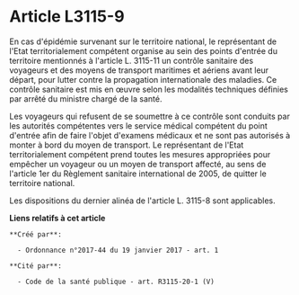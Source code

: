 # Article L3115-9

En cas d'épidémie survenant sur le territoire national, le représentant de l'Etat territorialement compétent organise au sein
des points d'entrée du territoire mentionnés à l'article L. 3115-11 un contrôle sanitaire des voyageurs et des moyens de
transport maritimes et aériens avant leur départ, pour lutter contre la propagation internationale des maladies. Ce contrôle
sanitaire est mis en œuvre selon les modalités techniques définies par arrêté du ministre chargé de la santé. 

Les voyageurs qui refusent de se soumettre à ce contrôle sont conduits par les autorités compétentes vers le service médical
compétent du point d'entrée afin de faire l'objet d'examens médicaux et ne sont pas autorisés à monter à bord du moyen de
transport. Le représentant de l'Etat territorialement compétent prend toutes les mesures appropriées pour empêcher un
voyageur ou un moyen de transport affecté, au sens de l'article 1er du Règlement sanitaire international de 2005, de quitter
le territoire national. 

Les dispositions du dernier alinéa de l'article L. 3115-8 sont applicables.

**Liens relatifs à cet article**

	**Créé par**:

	  - Ordonnance n°2017-44 du 19 janvier 2017 - art. 1

	**Cité par**:

	  - Code de la santé publique - art. R3115-20-1 (V)
